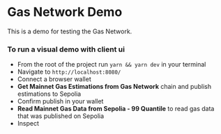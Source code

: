 # Gas Network Demo 

This is a demo for testing the Gas Network.

### To run a visual demo with client ui 

- From the root of the project run `yarn && yarn dev` in your terminal
- Navigate to `http://localhost:8080/`
- Connect a browser wallet
- **Get Mainnet Gas Estimations from Gas Network** chain and publish estimations to Sepolia
- Confirm publish in your wallet
- **Read Mainnet Gas Data from Sepolia - 99 Quantile** to read gas data that was published on Sepolia
- Inspect